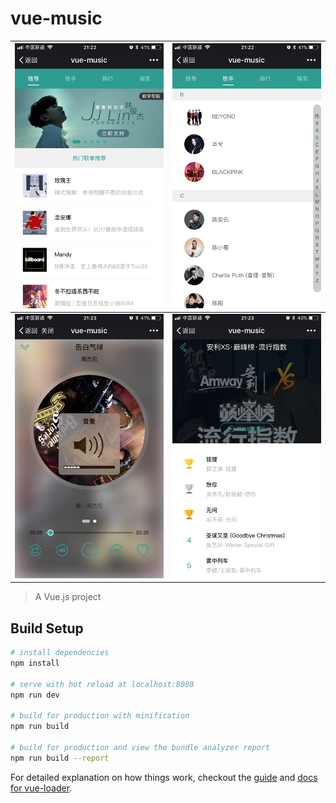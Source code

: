 # vue-music

| ![20171228212514](https://github.com/Tetegw/vueMusic/blob/master/static/proImage/20171228212514.png) | ![20171228212508](https://github.com/Tetegw/vueMusic/blob/master/static/proImage/20171228212508.png) |
| ---------------------------------------- | ---------------------------------------- |
| ![20171228212502](https://github.com/Tetegw/vueMusic/blob/master/static/proImage/20171228212502.png) | ![20171228212448](https://github.com/Tetegw/vueMusic/blob/master/static/proImage/20171228212448.png) |



> A Vue.js project

## Build Setup

``` bash
# install dependencies
npm install

# serve with hot reload at localhost:8080
npm run dev

# build for production with minification
npm run build

# build for production and view the bundle analyzer report
npm run build --report
```

For detailed explanation on how things work, checkout the [guide](http://vuejs-templates.github.io/webpack/) and [docs for vue-loader](http://vuejs.github.io/vue-loader).
